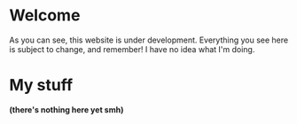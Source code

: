 Welcome
========

As you can see, this website is under development. Everything you see here is subject to change, and remember! I have no idea what I'm doing.

My stuff
=========

**(there's nothing here yet smh)**